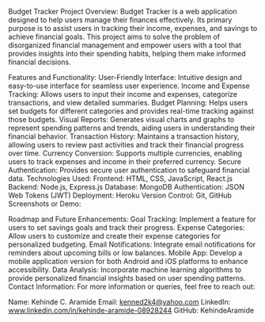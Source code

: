 Budget Tracker
Project Overview:
Budget Tracker is a web application designed to help users manage their finances effectively. Its primary purpose is to assist users in tracking their income, expenses, and savings to achieve financial goals. This project aims to solve the problem of disorganized financial management and empower users with a tool that provides insights into their spending habits, helping them make informed financial decisions.

Features and Functionality:
User-Friendly Interface: Intuitive design and easy-to-use interface for seamless user experience.
Income and Expense Tracking: Allows users to input their income and expenses, categorize transactions, and view detailed summaries.
Budget Planning: Helps users set budgets for different categories and provides real-time tracking against those budgets.
Visual Reports: Generates visual charts and graphs to represent spending patterns and trends, aiding users in understanding their financial behavior.
Transaction History: Maintains a transaction history, allowing users to review past activities and track their financial progress over time.
Currency Conversion: Supports multiple currencies, enabling users to track expenses and income in their preferred currency.
Secure Authentication: Provides secure user authentication to safeguard financial data.
Technologies Used:
Frontend: HTML, CSS, JavaScript, React.js
Backend: Node.js, Express.js
Database: MongoDB
Authentication: JSON Web Tokens (JWT)
Deployment: Heroku
Version Control: Git, GitHub
Screenshots or Demo:


Roadmap and Future Enhancements:
Goal Tracking: Implement a feature for users to set savings goals and track their progress.
Expense Categories: Allow users to customize and create their expense categories for personalized budgeting.
Email Notifications: Integrate email notifications for reminders about upcoming bills or low balances.
Mobile App: Develop a mobile application version for both Android and iOS platforms to enhance accessibility.
Data Analysis: Incorporate machine learning algorithms to provide personalized financial insights based on user spending patterns.
Contact Information:
For more information or queries, feel free to reach out:

Name: Kehinde C. Aramide
Email: kenned2k4@yahoo.com
LinkedIn: www.linkedin.com/in/kehinde-aramide-08928244
GitHub: KehindeAramide